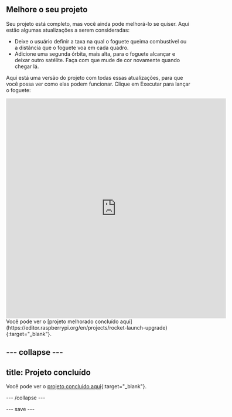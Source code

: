 ## Melhore o seu projeto
Seu projeto está completo, mas você ainda pode melhorá-lo se quiser. Aqui estão algumas atualizações a serem consideradas:

 + Deixe o usuário definir a taxa na qual o foguete queima combustível ou a distância que o foguete voa em cada quadro.
 + Adicione uma segunda órbita, mais alta, para o foguete alcançar e deixar outro satélite. Faça com que mude de cor novamente quando chegar lá.

Aqui está uma versão do projeto com todas essas atualizações, para que você possa ver como elas podem funcionar. Clique em Executar para lançar o foguete:

<iframe src="https://editor.raspberrypi.org/pt-BR/embed/viewer/rocket-launch-upgrade" width="600" height="600" frameborder="0" marginwidth="0" marginheight="0" allowfullscreen>
</iframe>
Você pode ver o [projeto melhorado concluído aqui](https://editor.raspberrypi.org/en/projects/rocket-launch-upgrade){:target="_blank"}.

--- collapse ---
---
title: Projeto concluído
---

Você pode ver o [projeto concluído aqui](https://editor.raspberrypi.org/en/projects/rocket-launch-example){:target="_blank"}.

--- /collapse ---

--- save ---
